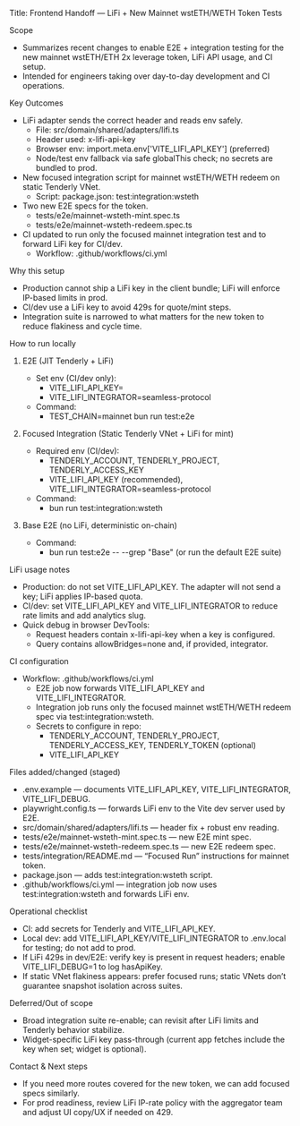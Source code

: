 Title: Frontend Handoff — LiFi + New Mainnet wstETH/WETH Token Tests

Scope
- Summarizes recent changes to enable E2E + integration testing for the new mainnet wstETH/ETH 2x leverage token, LiFi API usage, and CI setup.
- Intended for engineers taking over day-to-day development and CI operations.

Key Outcomes
- LiFi adapter sends the correct header and reads env safely.
  - File: src/domain/shared/adapters/lifi.ts
  - Header used: x-lifi-api-key
  - Browser env: import.meta.env['VITE_LIFI_API_KEY'] (preferred)
  - Node/test env fallback via safe globalThis check; no secrets are bundled to prod.
- New focused integration script for mainnet wstETH/WETH redeem on static Tenderly VNet.
  - Script: package.json: test:integration:wsteth
- Two new E2E specs for the token.
  - tests/e2e/mainnet-wsteth-mint.spec.ts
  - tests/e2e/mainnet-wsteth-redeem.spec.ts
- CI updated to run only the focused mainnet integration test and to forward LiFi key for CI/dev.
  - Workflow: .github/workflows/ci.yml

Why this setup
- Production cannot ship a LiFi key in the client bundle; LiFi will enforce IP-based limits in prod.
- CI/dev use a LiFi key to avoid 429s for quote/mint steps.
- Integration suite is narrowed to what matters for the new token to reduce flakiness and cycle time.

How to run locally
1) E2E (JIT Tenderly + LiFi)
   - Set env (CI/dev only):
     - VITE_LIFI_API_KEY=<key>
     - VITE_LIFI_INTEGRATOR=seamless-protocol
   - Command:
     - TEST_CHAIN=mainnet bun run test:e2e

2) Focused Integration (Static Tenderly VNet + LiFi for mint)
   - Required env (CI/dev):
     - TENDERLY_ACCOUNT, TENDERLY_PROJECT, TENDERLY_ACCESS_KEY
     - VITE_LIFI_API_KEY (recommended), VITE_LIFI_INTEGRATOR=seamless-protocol
   - Command:
     - bun run test:integration:wsteth

3) Base E2E (no LiFi, deterministic on-chain)
   - Command:
     - bun run test:e2e -- --grep "Base"  (or run the default E2E suite)

LiFi usage notes
- Production: do not set VITE_LIFI_API_KEY. The adapter will not send a key; LiFi applies IP-based quota.
- CI/dev: set VITE_LIFI_API_KEY and VITE_LIFI_INTEGRATOR to reduce rate limits and add analytics slug.
- Quick debug in browser DevTools:
  - Request headers contain x-lifi-api-key when a key is configured.
  - Query contains allowBridges=none and, if provided, integrator.

CI configuration
- Workflow: .github/workflows/ci.yml
  - E2E job now forwards VITE_LIFI_API_KEY and VITE_LIFI_INTEGRATOR.
  - Integration job runs only the focused mainnet wstETH/WETH redeem spec via test:integration:wsteth.
  - Secrets to configure in repo:
    - TENDERLY_ACCOUNT, TENDERLY_PROJECT, TENDERLY_ACCESS_KEY, TENDERLY_TOKEN (optional)
    - VITE_LIFI_API_KEY

Files added/changed (staged)
- .env.example — documents VITE_LIFI_API_KEY, VITE_LIFI_INTEGRATOR, VITE_LIFI_DEBUG.
- playwright.config.ts — forwards LiFi env to the Vite dev server used by E2E.
- src/domain/shared/adapters/lifi.ts — header fix + robust env reading.
- tests/e2e/mainnet-wsteth-mint.spec.ts — new E2E mint spec.
- tests/e2e/mainnet-wsteth-redeem.spec.ts — new E2E redeem spec.
- tests/integration/README.md — “Focused Run” instructions for mainnet token.
- package.json — adds test:integration:wsteth script.
- .github/workflows/ci.yml — integration job now uses test:integration:wsteth and forwards LiFi env.

Operational checklist
- CI: add secrets for Tenderly and VITE_LIFI_API_KEY.
- Local dev: add VITE_LIFI_API_KEY/VITE_LIFI_INTEGRATOR to .env.local for testing; do not add to prod.
- If LiFi 429s in dev/E2E: verify key is present in request headers; enable VITE_LIFI_DEBUG=1 to log hasApiKey.
- If static VNet flakiness appears: prefer focused runs; static VNets don’t guarantee snapshot isolation across suites.

Deferred/Out of scope
- Broad integration suite re-enable; can revisit after LiFi limits and Tenderly behavior stabilize.
- Widget-specific LiFi key pass-through (current app fetches include the key when set; widget is optional).

Contact & Next steps
- If you need more routes covered for the new token, we can add focused specs similarly.
- For prod readiness, review LiFi IP-rate policy with the aggregator team and adjust UI copy/UX if needed on 429.
